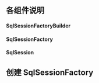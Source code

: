 ## 各组件说明

#### SqlSessionFactoryBuilder

#### SqlSessionFactory

#### SqlSession

## 创建 SqlSessionFactory

